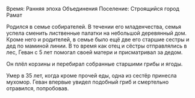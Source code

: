 Время: Ранняя эпоха Объединения
Поселение: Строящийся город Рамат

Родился в семье собирателей. В течении его младенчества, семья успела сменить лиственные палатки на небольшой деревянный дом. Кроме него и родителей, в семье было ещё две его старшие сестры и дед по маминой линии. В то время как отец и сёстры отправлялись в лес, Геван с 5 лет помогал своей матери и присматривал за дедом.

Он плёл корзины и перебирал собранные старшими грибы и ягоды.

Умер в 35 лет, когда кроме прочей еды, одна из сестёр принесла мухомор. Геван впервые увидел подобный гриб и смертельно отравился, попробовав.